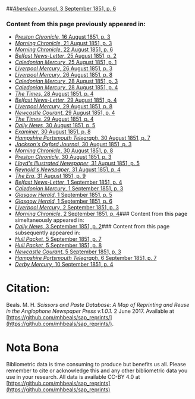 ##[*Aberdeen Journal*, 3 September 1851, p. 6](https://mhbeals.github.io/sap_html/Aberdeen-Journal/Aberdeen-Journal-3-September-1851-p-6)

### Content from this page previously appeared in:
+ [*Preston Chronicle*, 16 August 1851, p. 3](https://mhbeals.github.io/sap_html/Preston-Chronicle/Preston-Chronicle-16-August-1851-p-3)
+ [*Morning Chronicle*, 21 August 1851, p. 3](https://mhbeals.github.io/sap_html/Morning-Chronicle/Morning-Chronicle-21-August-1851-p-3)
+ [*Morning Chronicle*, 22 August 1851, p. 6](https://mhbeals.github.io/sap_html/Morning-Chronicle/Morning-Chronicle-22-August-1851-p-6)
+ [*Belfast News-Letter*, 25 August 1851, p. 2](https://mhbeals.github.io/sap_html/Belfast-News-Letter/Belfast-News-Letter-25-August-1851-p-2)
+ [*Caledonian Mercury*, 25 August 1851, p. 1](https://mhbeals.github.io/sap_html/Caledonian-Mercury/Caledonian-Mercury-25-August-1851-p-1)
+ [*Liverpool Mercury*, 26 August 1851, p. 3](https://mhbeals.github.io/sap_html/Liverpool-Mercury/Liverpool-Mercury-26-August-1851-p-3)
+ [*Liverpool Mercury*, 26 August 1851, p. 8](https://mhbeals.github.io/sap_html/Liverpool-Mercury/Liverpool-Mercury-26-August-1851-p-8)
+ [*Caledonian Mercury*, 28 August 1851, p. 3](https://mhbeals.github.io/sap_html/Caledonian-Mercury/Caledonian-Mercury-28-August-1851-p-3)
+ [*Caledonian Mercury*, 28 August 1851, p. 4](https://mhbeals.github.io/sap_html/Caledonian-Mercury/Caledonian-Mercury-28-August-1851-p-4)
+ [*The Times*, 28 August 1851, p. 4](https://mhbeals.github.io/sap_html/The-Times/The-Times-28-August-1851-p-4)
+ [*Belfast News-Letter*, 29 August 1851, p. 4](https://mhbeals.github.io/sap_html/Belfast-News-Letter/Belfast-News-Letter-29-August-1851-p-4)
+ [*Liverpool Mercury*, 29 August 1851, p. 8](https://mhbeals.github.io/sap_html/Liverpool-Mercury/Liverpool-Mercury-29-August-1851-p-8)
+ [*Newcastle Courant*, 29 August 1851, p. 4](https://mhbeals.github.io/sap_html/Newcastle-Courant/Newcastle-Courant-29-August-1851-p-4)
+ [*The Times*, 29 August 1851, p. 4](https://mhbeals.github.io/sap_html/The-Times/The-Times-29-August-1851-p-4)
+ [*Daily News*, 30 August 1851, p. 5](https://mhbeals.github.io/sap_html/Daily-News/Daily-News-30-August-1851-p-5)
+ [*Examiner*, 30 August 1851, p. 8](https://mhbeals.github.io/sap_html/Examiner/Examiner-30-August-1851-p-8)
+ [*Hampshire Portsmouth Telegraph*, 30 August 1851, p. 7](https://mhbeals.github.io/sap_html/Hampshire-Portsmouth-Telegraph/Hampshire-Portsmouth-Telegraph-30-August-1851-p-7)
+ [*Jackson's Oxford Journal*, 30 August 1851, p. 3](https://mhbeals.github.io/sap_html/Jackson's-Oxford-Journal/Jackson's-Oxford-Journal-30-August-1851-p-3)
+ [*Morning Chronicle*, 30 August 1851, p. 8](https://mhbeals.github.io/sap_html/Morning-Chronicle/Morning-Chronicle-30-August-1851-p-8)
+ [*Preston Chronicle*, 30 August 1851, p. 3](https://mhbeals.github.io/sap_html/Preston-Chronicle/Preston-Chronicle-30-August-1851-p-3)
+ [*Lloyd's Illustrated Newspaper*, 31 August 1851, p. 5](https://mhbeals.github.io/sap_html/Lloyd's-Illustrated-Newspaper/Lloyd's-Illustrated-Newspaper-31-August-1851-p-5)
+ [*Reynold's Newspaper*, 31 August 1851, p. 4](https://mhbeals.github.io/sap_html/Reynold's-Newspaper/Reynold's-Newspaper-31-August-1851-p-4)
+ [*The Era*, 31 August 1851, p. 9](https://mhbeals.github.io/sap_html/The-Era/The-Era-31-August-1851-p-9)
+ [*Belfast News-Letter*, 1 September 1851, p. 4](https://mhbeals.github.io/sap_html/Belfast-News-Letter/Belfast-News-Letter-1-September-1851-p-4)
+ [*Caledonian Mercury*, 1 September 1851, p. 3](https://mhbeals.github.io/sap_html/Caledonian-Mercury/Caledonian-Mercury-1-September-1851-p-3)
+ [*Glasgow Herald*, 1 September 1851, p. 5](https://mhbeals.github.io/sap_html/Glasgow-Herald/Glasgow-Herald-1-September-1851-p-5)
+ [*Glasgow Herald*, 1 September 1851, p. 6](https://mhbeals.github.io/sap_html/Glasgow-Herald/Glasgow-Herald-1-September-1851-p-6)
+ [*Liverpool Mercury*, 2 September 1851, p. 3](https://mhbeals.github.io/sap_html/Liverpool-Mercury/Liverpool-Mercury-2-September-1851-p-3)
+ [*Morning Chronicle*, 2 September 1851, p. 4](https://mhbeals.github.io/sap_html/Morning-Chronicle/Morning-Chronicle-2-September-1851-p-4)### Content from this page simeltaneously appeared in:
+ [*Daily News*, 3 September 1851, p. 2](https://mhbeals.github.io/sap_html/Daily-News/Daily-News-3-September-1851-p-2)### Content from this page subsequently appeared in:
+ [*Hull Packet*, 5 September 1851, p. 7](https://mhbeals.github.io/sap_html/Hull-Packet/Hull-Packet-5-September-1851-p-7)
+ [*Hull Packet*, 5 September 1851, p. 8](https://mhbeals.github.io/sap_html/Hull-Packet/Hull-Packet-5-September-1851-p-8)
+ [*Newcastle Courant*, 5 September 1851, p. 3](https://mhbeals.github.io/sap_html/Newcastle-Courant/Newcastle-Courant-5-September-1851-p-3)
+ [*Hampshire Portsmouth Telegraph*, 6 September 1851, p. 7](https://mhbeals.github.io/sap_html/Hampshire-Portsmouth-Telegraph/Hampshire-Portsmouth-Telegraph-6-September-1851-p-7)
+ [*Derby Mercury*, 10 September 1851, p. 4](https://mhbeals.github.io/sap_html/Derby-Mercury/Derby-Mercury-10-September-1851-p-4)
                    
# Citation: 

Beals. M. H. *Scissors and Paste Database: A Map of Reprinting and Reuse in the Anglophone Newspaper Press v.1.0.1.* 2 June 2017. Available at [https://github.com/mhbeals/sap_reprints/](https://github.com/mhbeals/sap_reprints/). 
                    
# Nota Bona

Bibliometric data is time consuming to produce but benefits us all. Please remember to cite or acknowledge this and any other bibliometric data you use in your research. All data is available CC-BY 4.0 at [https://github.com/mhbeals/sap_reprints](https://github.com/mhbeals/sap_reprints)